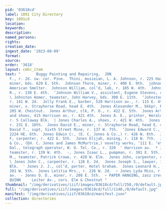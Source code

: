 ```yaml
---
pid: '03618cd'
label: 1891 City Directory
key: 1891cd
location: 
keywords: 
description: 
named_persons: 
rights: 
creation_date: 
ingest_date: '2023-08-09'
format: 
source: 
order: '3618'
layout: cmhc_item
text: "       Buggy Painting and Repairing,  JON                                        S.
  F., r. 2d. sw. cor. Pine.  Thini, musieian, L. A. Johnson, r. 225 Harrison av.  Thomas,
  miner, bds. 629 E. 5th.  Johnson Thore, miner, r. 400 E. 9th.  johnon William, feeder,
  American Smelter.  Johnson William, col’d, lab, r. 185 W. 4th.  Johnson William
  R., r. 130 E. 4th.  ‘Johnson William V., assistant, Eugene Stevens, r. 112 E. 9th.
  \ Johnston Homer, teamster, John Harvey, bds. 300 E. 11th.  ‘Johnston R. C., carpenter,
  r. 141 W. 2d.  Jolly Frank E., barber, 520 Harrison av., r. 115 E. 4th.  dolly James,
  miner, x. Strayhorse Road, head E. 4th.  Jones Alexander M., bkkpr, Pierce & Co.,
  205 W. Chestnut.  Jones Arthur, clk, P. O., r. 422 E. 5th.  Jones Arthur J., boots
  and shoes, 415 Harrison av, r. 421 4th.  Jones A. E., printer, Herald Democrat,
  r. 5 Callaway Blk.  | Jones Charles A., shoes, r. 421 W. 4th.  Jones Charles W.,
  r. 231 E. 10th.  Jones David E., miner, r. Strayhorse Road, head E. 4th.  Jones
  David T., supt, Sixth Street Mine, r. 137 W. 7th.  ‘Jones Edward C., col’d, barber,
  2224 HE. 6th.  Jones Edwin C:, (E. C. Jones & Co.,) r. 426 W. 6th.  Jones Edwin
  F, carpenter, r. 422 E. 5th.  Jones Elijah, mining, r. 118 W. 7th.  Jones E. C.
  & Co., (EH. C. Jones and James McMurtrie,) novelty works, ‘111 E. ‘eth.  Jones G.
  Dal., telegraph operator, W. U. Tel. Co., r. 320  ' Harrison av.  * Jones Ira W.,
  teamster, r. 139 W. 4th.  -, Jones Isaac L., pumpman, r. 301 E. 5th.  _ Jones Isaac
  M., teamster, Patrick Crowe, r. 420 W. Elm.  Jones John, carpenter, r. 136 E. 2d.
  \ Jones John C., carpenter, r. 128 E. 2d.  Jones Joseph S., lawyer, 17 to 19 Emmet
  Blk.  ' Jones J. J., col’d, porter, Hotel Graham.  Jones Leonard H., engineer, r.
  201 W. 5th.  Jones Letitia Mrs., r. 226 W. 2d.  ~ Jones Lyda Miss, r. 300 Harrison
  av.  - Jones O. D., miner, r. 208 E. 5th.  ~ PAPER HANGING, zasz zrerx sr. J. J,
  QUINN     Leiter Av., cors. Elm & Chestnut "
thumbnail: "/img/derivatives/iiif/images/03618cd/full/250,/0/default.jpg"
full: "/img/derivatives/iiif/images/03618cd/full/1140,/0/default.jpg"
manifest: "/img/derivatives/iiif/03618cd/manifest.json"
collection: directories
---
```

